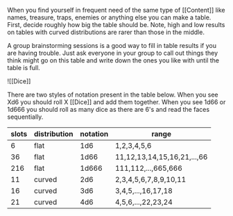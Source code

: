 When you find yourself in frequent need of the same type of [[Content]] like names, treasure, traps, enemies or anything else you can make a table. First, decide roughly how big the table should be. Note, high and low results on tables with curved distributions are rarer than those in the middle. 

A group brainstorming sessions is a good way to fill in table results if you are having trouble. Just ask everyone in your group to call out things they think might go on this table and write down the ones you like with until the table is full.

![[Dice]]

There are two styles of notation present in the table below. When you see Xd6 you should roll X [[Dice]] and add them together. When you see 1d66 or 1d666 you should roll as many dice as there are 6's and read the faces sequentially. 

| slots | distribution | notation | range                       |
| ----- | ------------ | -------- | --------------------------- |
| 6     | flat         | 1d6      | 1,2,3,4,5,6                 |
| 36    | flat         | 1d66     | 11,12,13,14,15,16,21,...,66 |
| 216   | flat         | 1d666    | 111,112,...,665,666         |
| 11    | curved       | 2d6      | 2,3,4,5,6,7,8,9,10,11       |
| 16    | curved       | 3d6      | 3,4,5,...,16,17,18          |
| 21    | curved       | 4d6      | 4,5,6,...,22,23,24          |
